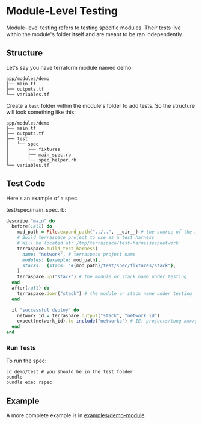 # Module-Level Testing

Module-level testing refers to testing specific modules. Their tests live within the module's folder itself and are meant to be ran independently.

## Structure

Let's say you have terraform module named demo:

    app/modules/demo
    ├── main.tf
    ├── outputs.tf
    └── variables.tf

Create a `test` folder within the module's folder to add tests. So the structure will look something like this:

    app/modules/demo
    ├── main.tf
    ├── outputs.tf
    ├── test
    │   └── spec
    │       ├── fixtures
    │       ├── main_spec.rb
    │       └── spec_helper.rb
    └── variables.tf

## Test Code

Here's an example of a spec.

test/spec/main_spec.rb:

```ruby
describe "main" do
  before(:all) do
    mod_path = File.expand_path("../..", __dir__) # the source of the module under testing is 2 levels up
    # Build terraspace project to use as a test harness
    # Will be located at: /tmp/terraspace/test-harnesses/network
    terraspace.build_test_harness(
      name: "network", # terraspace project name
      modules: {example: mod_path},
      stacks:  {stack: "#{mod_path}/test/spec/fixtures/stack"},
    )
    terraspace.up("stack") # the module or stack name under testing
  end
  after(:all) do
    terraspace.down("stack") # the module or stack name under testing
  end

  it "successful deploy" do
    network_id = terraspace.output("stack", "network_id")
    expect(network_id).to include("networks") # IE: projects/tung-xxx/global/networks/ladybug
  end
end
```

### Run Tests

To run the spec:

    cd demo/test # you should be in the test folder
    bundle
    bundle exec rspec

## Example

A more complete example is in [examples/demo-module](examples/demo-module).
